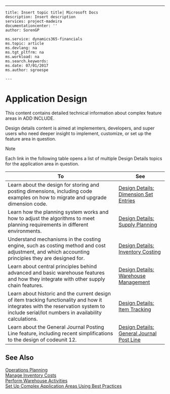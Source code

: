 ---
    title: Insert topic title| Microsoft Docs
    description: Insert description
    services: project-madeira
    documentationcenter: ''
    author: SorenGP

    ms.service: dynamics365-financials
    ms.topic: article
    ms.devlang: na
    ms.tgt_pltfrm: na
    ms.workload: na
    ms.search.keywords:
    ms.date: 07/01/2017
    ms.author: sgroespe

    ---
# Application Design
This content contains detailed technical information about complex feature areas in ADD INCLUDE<!--[!INCLUDE[navnow](../ApplicationDesign/includes/navnow_md.md)]-->.  
  
 Design details content is aimed at implementers, developers, and super users who need deeper insight to implement, customize, or set up the feature area in question.  
  
> [!NOTE]  
>  Each link in the following table opens a list of multiple Design Details topics for the application area in question.  
  
|**To**|**See**|  
|------------|-------------|  
|Learn about the design for storing and posting dimensions, including code examples on how to migrate and upgrade dimension code.|[Design Details: Dimension Set Entries](../ApplicationDesign/design-details-dimension-set-entries.md)|  
|Learn how the planning system works and how to adjust the algorithms to meet planning requirements in different environments.|[Design Details: Supply Planning](../ApplicationDesign/design-details-supply-planning.md)|  
|Understand mechanisms in the costing engine, such as costing method and cost adjustment, and which accounting principles they are designed for.|[Design Details: Inventory Costing](../ApplicationDesign/design-details-inventory-costing.md)|  
|Learn about central principles behind advanced and basic warehouse features and how they integrate with other supply chain features.|[Design Details: Warehouse Management](../ApplicationDesign/design-details-warehouse-management.md)|  
|Learn about historic and the current design of item tracking functionality and how it integrates with the reservation system to include serial\/lot numbers in availability calculations.|[Design Details: Item Tracking](../ApplicationDesign/design-details-item-tracking.md)|  
|Learn about the General Journal Posting Line feature, including recent simplifications to the design of codeunit 12.|[Design Details: General Journal Post Line](../ApplicationDesign/design-details-general-journal-post-line.md)|  
  
## See Also  
 [Operations Planning](../OperationsPlanning/operations-planning.md)   
 [Manage Inventory Costs](../Finance/manage-inventory-costs.md)   
 [Perform Warehouse Activities](../WarehouseActivities/perform-warehouse-activities.md)   
 [Set Up Complex Application Areas Using Best Practices](../SetupAndAdministration/set-up-complex-application-areas-using-best-practices.md)